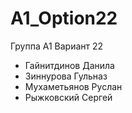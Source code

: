 # A1_Option22
Группа А1 Вариант 22

 - Гайнитдинов Данила
 - Зиннурова Гульназ
 - Мухаметьянов Руслан
 - Рыжковский Сергей


